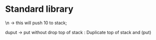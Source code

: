 # Standard library

\n -> this will push 10 to stack;

duput -> put without drop top of stack : Duplicate top of stack and (put)
